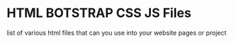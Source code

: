 # HTML BOTSTRAP CSS JS Files
list of various html files that can you use into your website pages or project
